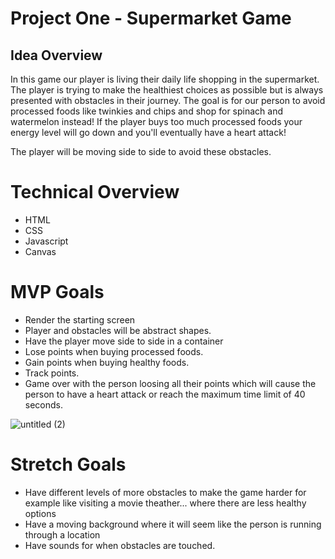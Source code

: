 # Project One - Supermarket Game

## Idea Overview

In this game our player is living their daily life shopping in the supermarket. The player is trying to make the healthiest choices as possible but is always presented with obstacles in their journey. The goal is for our person to avoid processed foods like twinkies and chips and shop for spinach and watermelon instead! If the player buys too much processed foods your energy level will go down and you'll eventually have a heart attack! 

The player will be moving side to side to avoid these obstacles. 


# Technical Overview

* HTML
* CSS
* Javascript
* Canvas

# MVP Goals

* Render the starting screen
* Player and obstacles will be abstract shapes.
* Have the player move side to side in a container
* Lose points when buying processed foods.
* Gain points when buying healthy foods.
* Track points.
* Game over with the person loosing all their points which will cause the person to have a heart attack or reach the maximum time limit of 40 seconds. 

![untitled (2)](https://user-images.githubusercontent.com/34468962/138515271-0e981ee0-e23e-4b48-a402-c8381cc72d42.png)


# Stretch Goals

* Have different levels of more obstacles to make the game harder for example like visiting a movie theather... where there are less healthy options 
* Have a moving background where it will seem like the person is running through a location
* Have sounds for when obstacles are touched.


